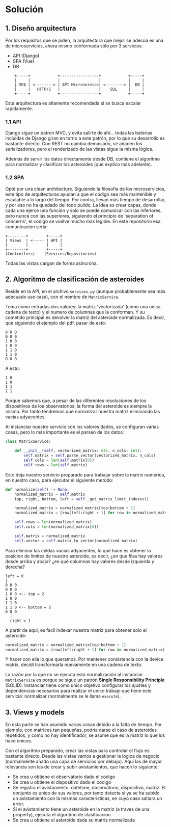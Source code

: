 # Solución

## 1. Diseño arquitectura

Por los requisitos que se piden, la arquitectura que mejor se adecúa es una de microservicios, ahora mismo conformada
sólo por 3 servicios:

- API (Django)
- SPA (Vue)
- DB

```
    +-----+            +-----------------+            +-----+
    |     |            |                 |            |     |
    | SPA | <--------> | API Microservice| <--------> |  DB |
    |     |   HTTP/S   |                 |    SQL     |     |
    +-----+            +-----------------+            +-----+
```

Esta arquitectura es altamente recomendada si se busca escalar rapidamente.

### 1.1 API

Django sigue un patron MVC, y evita salirte de ahí... todas las baterías incluidas de Django giran en torno a este
patrón, por lo que su desarrollo es bastante directo. Con REST no cambia demasiado, se añaden los serializadores, pero
el renderizado de las vistas sigue la misma lógica.

Además de servir los datos directamente desde DB, contiene el algoritmo para normalizar y clasificar los asteroides (que
explico más adelante).

### 1.2 SPA

Opté por una clean architecture. Siguiendo la filosofía de los microservicios, este tipo de arquitecturas ayudan a que
el código sea más mantenible y escalable a lo largo del tiempo. Por contra, llevan más tiempo de desarrollar, y por eso
no ha quedado del todo pulido. La idea es crear capas, donde cada una ejerce una función y solo se puede comunicar con
las inferiores, pero nunca con las superiores, siguiendo el principio de 'separation of concerns', el codigo se vuelve
mucho mas legible. En este repositorio esa comunicacion sería:

```
+--------+        +-----+
| Views  | <----- | API |
|        |        |     |
+--------+        +-----+
(Controllers)    (Services/Repositories)

```

Todas las vistas cargan de forma asíncrona.

## 2. Algoritmo de clasificación de asteroides

Reside en la API, en el archivo `services.py` (aunque probablemente sea más adecuado use case), con el nombre
de `MatrixService`.

Toma como entradas dos valores: la matriz 'vectorizada' (como una unica cadena de texto) y el numero de columnas que la
conforman. Y su cometido principal es devolver la matriz del asteroide normalizada. Es decir, que siguiendo el ejemplo
del pdf, pasar de esto:

```
0 0 0
0 0 0
1 0 0
1 0 0
1 1 0
1 1 0
0 0 0
```

A esto:

```
1 0 
1 0 
1 1 
1 1 
```

Porque sabemos que, a pesar de las diferentes resoluciones de los dispositivos de los observatorios, la forma del
asteroide es siempre la misma. Por tanto tendremos que normalizar nuestra matriz eliminando las vacias adyacentes.

Al instanciar nuestro servicio con los valores dados, se configuran varias cosas, pero lo más importante es el parseo de
los datos:

```python
class MatrixService:

    def __init__(self, vectorized_matrix: str, n_cols: int):
        self.matrix = self.parse_vector(vectorized_matrix, n_cols)
        self.cols = len(self.matrix[0])
        self.rows = len(self.matrix)
```

Esto deja nuestro servicio preparado para trabajar sobre la matrix numerica, en nuestro caso, para ejecutar el siguiente
metodo:

```python
def normalize(self) -> None:
    normalized_matrix = self.matrix
    top, right, bottom, left = self._get_matrix_limit_indexes()

    normalized_matrix = normalized_matrix[top:bottom + 1]
    normalized_matrix = [row[left:right + 1] for row in normalized_matrix]

    self.rows = len(normalized_matrix)
    self.cols = len(normalized_matrix[0])

    self.matrix = normalized_matrix
    self.vector = self.matrix_to_vector(normalized_matrix)
```

Para eliminar las celdas vacias adyacentes, lo que hace es obtener la posicion de limites de nuestro asteroide, es
decir, ¿en que filas hay valores desde arriba y abajo? ¿en qué columnas hay valores desde izquierda y derecha?

```
left = 0
|
0 0 0
0 0 0
1 0 0 <-- top = 2
1 0 0
1 1 0
1 1 0 <-- bottom = 5
0 0 0
  |
  right = 1
```

A partir de aqui, es facil indexar nuestra matriz para obtener solo el asteroide:

```python
normalized_matrix = normalized_matrix[top:bottom + 1]
normalized_matrix = [row[left:right + 1] for row in normalized_matrix]  
```

Y hacer con ella lo que queramos. Por mantener consistencia con la device matrix, decidí transformarla nuevamente en una
cadena de texto.

La razón por la que no se ejecuta esta normalización al instanciar `MatrixService` es porque se sigue un patrón **Single
Responsibility Principle** (SOLID). Instanciar tiene como unico objetivo configurar los ajustes y dependencias
necesarios para realizar el unico trabajo que tiene este servicio: normalizar (normalmente se le llama `execute`).

## 3. Views y models

En esta parte se han asumido varias cosas debido a la falta de tiempo. Por ejemplo, con matrices tan pequeñas, podría
darse el caso de asteroides repetidos, y como no hay identificador, se asume que es la matriz lo que los hace únicos.

Con el algoritmo preparado, crear las vistas para controlar el flujo es bastante directo. Desde las vistas vamos a
gestionar la logica de negocio (normalmente añado una capa de servicios por debajo). Aquí las de mayor relevancia son
las de crear y subir avistamientos, que hacen lo siguiente:

- Se crea u obtiene el observatorio dado el codigo
- Se crea u obtiene el dispositivo dado el codigo
- Se registra el avistamiento: datetime, observatorio, dispositivo, matriz. El conjunto es unico de sus valores, por
  tanto detecta si ya se ha subido un avistamiento con la mismas caracteristicas, en cuyo caso saltara un error.
- Si el avistamiento tiene un asteroide en la matriz (a traves de una property), ejecuta el algoritmo de clasificacion
- Se crea u obtiene el asteroide dada su matriz normalizada